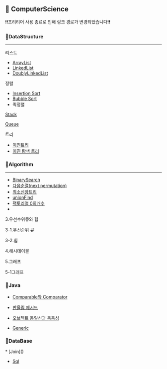 <h2>📌 ComputerScience</h2>
❗❗프리티어 사용 종료로 인해 링크 경로가 변경되었습니다❗❗

<h3>📌DataStructure</h3>
<hr>
리스트

* [ArrayList](https://github.com/Jung-MinGi/dataStructure/blob/master/ArrayList.md)
* [LinkedList](https://github.com/Jung-MinGi/dataStructure/blob/master/LinkedList.md)
* [DoublyLinkedList](https://github.com/Jung-MinGi/dataStructure/blob/master/DoublyLinkedList.md)

정렬
* [Insertion Sort](https://github.com/Jung-MinGi/dataStructure/blob/195ab397b40ceadbc1b5d7e5df21a0711fd6dee9/src/main/java/com/java/dataStructureStudy/sort/InsertionSort.java#L12)
* [Bubble Sort]()
* 퀵정렬

[Stack](https://github.com/Jung-MinGi/dataStructure/blob/master/stack.md)

[Queue](https://github.com/Jung-MinGi/dataStructure/blob/master/Queue.md)

트리
* [이진트리](https://github.com/Jung-MinGi/dataStructure/blob/master/binaryTree.md)
* [이진 탐색 트리](https://github.com/Jung-MinGi/dataStructure/blob/master/binarySearchTree.md)


<h3>📌Algorithm</h3>
<hr>

* [BinarySearch](https://github.com/Jung-MinGi/dataStructure/blob/master/BinarySearch.md)   
* [다음순열(next permutation)](https://github.com/Jung-MinGi/dataStructure/blob/master/next%20permutation.md)
* [최소신장트리](https://github.com/Jung-MinGi/dataStructure/blob/master/%EC%B5%9C%EC%86%8C%EC%8B%A0%EC%9E%A5%ED%8A%B8%EB%A6%AC.md)
* [unionFind](https://github.com/Jung-MinGi/dataStructure/blob/master/unionFind.md)
* [팩토리얼 0의개수]()
* 
3.우선수위큐와 힙

3-1.우선순위 큐

3-2.힙

4.해시테이블

5.그래프

5-1그래프
<h3>📌Java</h3>

* [Comparable와 Comparator](https://github.com/Jung-MinGi/dataStructure/blob/master/ComparableAndComparator.md)

* [반올림 메서드](https://github.com/Jung-MinGi/dataStructure/blob/master/%EB%B0%98%EC%98%AC%EB%A6%BC%EB%A9%94%EC%84%9C%EB%93%9C.md)
* [오브젝트 동일성과 동등성](https://github.com/Jung-MinGi/dataStructure/blob/master/%EB%8F%99%EC%9D%BC%EC%84%B1%EA%B3%BC%EB%8F%99%EB%93%B1%EC%84%B1.md)

* [Generic](https://github.com/Jung-MinGi/dataStructure/blob/master/generic.md)

<h3>📌DataBase</h3>
* [Join]()

* [Sql](https://github.com/Jung-MinGi/dataStructure/blob/master/sql.md)
